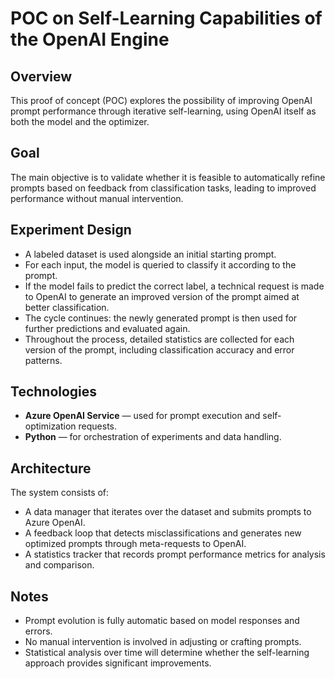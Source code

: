 # POC on Self-Learning Capabilities of the OpenAI Engine

## Overview
This proof of concept (POC) explores the possibility of improving OpenAI prompt performance through iterative self-learning, using OpenAI itself as both the model and the optimizer.

## Goal
The main objective is to validate whether it is feasible to automatically refine prompts based on feedback from classification tasks, leading to improved performance without manual intervention.

## Experiment Design
- A labeled dataset is used alongside an initial starting prompt.
- For each input, the model is queried to classify it according to the prompt.
- If the model fails to predict the correct label, a technical request is made to OpenAI to generate an improved version of the prompt aimed at better classification.
- The cycle continues: the newly generated prompt is then used for further predictions and evaluated again.
- Throughout the process, detailed statistics are collected for each version of the prompt, including classification accuracy and error patterns.

## Technologies
- **Azure OpenAI Service** — used for prompt execution and self-optimization requests.
- **Python** — for orchestration of experiments and data handling.

## Architecture
The system consists of:
- A data manager that iterates over the dataset and submits prompts to Azure OpenAI.
- A feedback loop that detects misclassifications and generates new optimized prompts through meta-requests to OpenAI.
- A statistics tracker that records prompt performance metrics for analysis and comparison.

## Notes
- Prompt evolution is fully automatic based on model responses and errors.
- No manual intervention is involved in adjusting or crafting prompts.
- Statistical analysis over time will determine whether the self-learning approach provides significant improvements.
